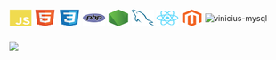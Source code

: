 
<div style="display: inline_block"><br>
  <img align="center" alt="vinicius-Js" height="30" width="40" src="https://raw.githubusercontent.com/devicons/devicon/master/icons/javascript/javascript-plain.svg">
  <img align="center" alt="vinicius-HTML" height="30" width="40" src="https://raw.githubusercontent.com/devicons/devicon/master/icons/html5/html5-original.svg">
  <img align="center" alt="vinicius-CSS" height="30" width="40" src="https://raw.githubusercontent.com/devicons/devicon/master/icons/css3/css3-original.svg">
  <img align="center" alt="vinicius-php" height="30" width="40" src="https://raw.githubusercontent.com/devicons/devicon/master/icons/php/php-original.svg">
  <img align="center" alt="vinicius-node" height="30" width="40" src="https://raw.githubusercontent.com/devicons/devicon/master/icons/nodejs/nodejs-original.svg">
  <img align="center" alt="vinicius-mysql" height="30" width="40" src="https://raw.githubusercontent.com/devicons/devicon/master/icons/mysql/mysql-original.svg">
  <img align="center" alt="vinicius-mysql" height="30" width="40" src="https://raw.githubusercontent.com/devicons/devicon/master/icons/react/react-original.svg">
  <img align="center" alt="vinicius-mysql" height="30" width="40" src="https://raw.githubusercontent.com/devicons/devicon/master/icons/magento/magento-original.svg">
  <img align="center" alt="vinicius-mysql" height="30" width="40" src="https://raw.githubusercontent.com/devicons/devicon/master/icons/magento/laravel-original.svg">

</div>
  
  ##

<div> 

  <a href="https://www.linkedin.com/in/vinicius-araujo-85452990/" target="_blank"><img src="https://img.shields.io/badge/-LinkedIn-%230077B5?style=for-the-badge&logo=linkedin&logoColor=white" target="_blank"></a> 
 
</div>


